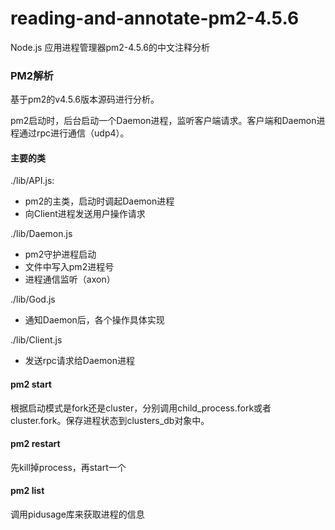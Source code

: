 # reading-and-annotate-pm2-4.5.6
Node.js 应用进程管理器pm2-4.5.6的中文注释分析

### PM2解析

基于pm2的v4.5.6版本源码进行分析。

pm2启动时，后台启动一个Daemon进程，监听客户端请求。客户端和Daemon进程通过rpc进行通信（udp4）。
#### 主要的类
./lib/API.js:
  - pm2的主类，启动时调起Daemon进程
  - 向Client进程发送用户操作请求

./lib/Daemon.js
  - pm2守护进程启动
  - 文件中写入pm2进程号
  - 进程通信监听（axon）

./lib/God.js
  - 通知Daemon后，各个操作具体实现

./lib/Client.js
  - 发送rpc请求给Daemon进程

#### pm2 start
根据启动模式是fork还是cluster，分别调用child_process.fork或者cluster.fork。保存进程状态到clusters_db对象中。

#### pm2 restart
先kill掉process，再start一个

#### pm2 list
调用pidusage库来获取进程的信息